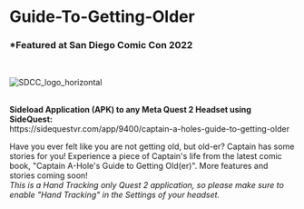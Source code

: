 # Guide-To-Getting-Older
<h3>*Featured at San Diego Comic Con 2022</h3>
</br>

![SDCC_logo_horizontal](https://github.com/josette-seitz/Guide-To-Getting-Older/assets/7431704/f5ce80b2-8ff3-4f7d-a77e-dd9b4ff8dbc7)

</br>
<b>Sideload Application (APK) to any Meta Quest 2 Headset using SideQuest:</b> 
</br>
https://sidequestvr.com/app/9400/captain-a-holes-guide-to-getting-older</br>

Have you ever felt like you are not getting old, but old-er? Captain has some stories for you! Experience a piece of Captain's life from the latest comic book, "Captain A-Hole's Guide to Getting Old(er)". More features and stories coming soon!</br>
<i>This is a Hand Tracking only Quest 2 application, so please make sure to enable "Hand Tracking" in the Settings of your headset.</i>
